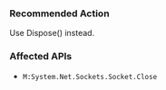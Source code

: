 ### Recommended Action
Use Dispose() instead.

### Affected APIs
* `M:System.Net.Sockets.Socket.Close`
